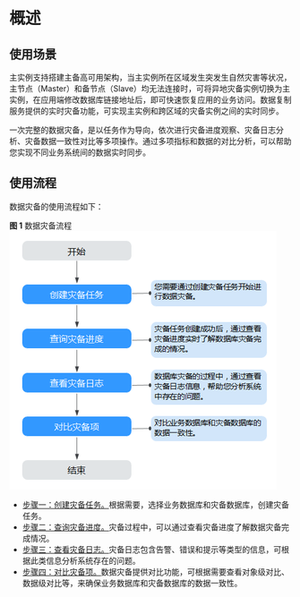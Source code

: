 # 概述<a name="drs_02_0026"></a>

## 使用场景<a name="section52385471894"></a>

主实例支持搭建主备高可用架构，当主实例所在区域发生突发生自然灾害等状况，主节点（Master）和备节点（Slave）均无法连接时，可将异地灾备实例切换为主实例，在应用端修改数据库链接地址后，即可快速恢复应用的业务访问。数据复制服务提供的实时灾备功能，可实现主实例和跨区域的灾备实例之间的实时同步。

一次完整的数据灾备，是以任务作为导向，依次进行灾备进度观察、灾备日志分析、灾备数据一致性对比等多项操作。通过多项指标和数据的对比分析，可以帮助您实现不同业务系统间的数据实时同步。

## 使用流程<a name="section12749194818132"></a>

数据灾备的使用流程如下：

**图 1**  数据灾备流程<a name="fig64521285252"></a>  
![](figures/数据灾备流程.png "数据灾备流程")

-   [步骤一：创建灾备任务。](https://support.huaweicloud.com/qs-drs/drs_02_0027.html)根据需要，选择业务数据库和灾备数据库，创建灾备任务。
-   [步骤二：查询灾备进度。](https://support.huaweicloud.com/qs-drs/drs_02_0028.html)灾备过程中，可以通过查看灾备进度了解数据灾备完成情况。
-   [步骤三：查看灾备日志。](https://support.huaweicloud.com/qs-drs/drs_02_0029.html)灾备日志包含告警、错误和提示等类型的信息，可根据此类信息分析系统存在的问题。
-   [步骤四：对比灾备项。](https://support.huaweicloud.com/qs-drs/drs_02_0033.html)数据灾备提供对比功能，可根据需要查看对象级对比、数据级对比等，来确保业务数据库和灾备数据库的数据一致性。

